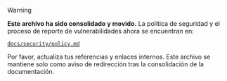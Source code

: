 
> [!WARNING]
> **Este archivo ha sido consolidado y movido.**
> La política de seguridad y el proceso de reporte de vulnerabilidades ahora se encuentran en:
> 
> [`docs/security/policy.md`](docs/security/policy.md)

Por favor, actualiza tus referencias y enlaces internos. Este archivo se mantiene solo como aviso de redirección tras la consolidación de la documentación.

